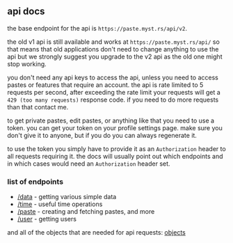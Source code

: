 ## api docs

the base endpoint for the api is `https://paste.myst.rs/api/v2`.

the old v1 api is still available and works at `https://paste.myst.rs/api/` so that means that old applications don't need to change anything to use the api but we strongly suggest you upgrade to the v2 api as the old one might stop working.

you don't need any api keys to access the api, unless you need to access pastes or features that require an account. the api is rate limited to 5 requests per second, after exceeding the rate limit your requests will get a `429 (too many requests)` response code. if you need to do more requests than that contact me.

to get private pastes, edit pastes, or anything like that you need to use a token. you can get your token on your profile settings page. make sure you don't give it to anyone, but if you do you can always regenerate it.

to use the token you simply have to provide it as an `Authorization` header to all requests requiring it. the docs will usually point out which endpoints and in which cases would need an `Authorization` header set.

### list of endpoints

* [/data](/api-docs/data) - getting various simple data
* [/time](/api-docs/time) - useful time operations
* [/paste](/api-docs/paste) - creating and fetching pastes, and more
* [/user](/api-docs/user) - getting users

and all of the objects that are needed for api requests: [objects](/api-docs/objects)
